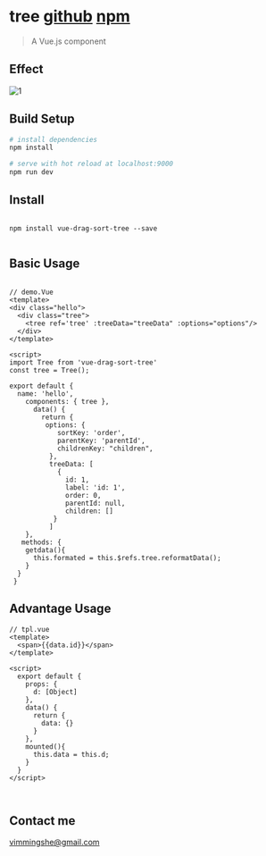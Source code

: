 # tree [github](https://github.com/VimMing/Tree) [npm](https://www.npmjs.com/package/vue-drag-sort-tree)

> A Vue.js component

## Effect
>

![1]


## Build Setup

``` bash
# install dependencies
npm install

# serve with hot reload at localhost:9000
npm run dev
```
## Install

```

npm install vue-drag-sort-tree --save


```

 ## Basic Usage

```

// demo.Vue
<template>
<div class="hello">
  <div class="tree">
    <tree ref='tree' :treeData="treeData" :options="options"/>
  </div>
</template>

<script>
import Tree from 'vue-drag-sort-tree'
const tree = Tree();

export default {
  name: 'hello',
    components: { tree },
      data() {
        return {
         options: {
            sortKey: 'order',
            parentKey: 'parentId',
            childrenKey: "children",
          },
          treeData: [
            {
              id: 1,
              label: 'id: 1',
              order: 0,
              parentId: null,
              children: []
           }
          ]
    },
   methods: {
    getdata(){
      this.formated = this.$refs.tree.reformatData();
    }
  }
 }
```

## Advantage Usage

```
// tpl.vue
<template>
  <span>{{data.id}}</span>
</template>

<script>
  export default {
    props: {
      d: [Object]
    },
    data() {
      return {
        data: {}
      }
    },
    mounted(){
      this.data = this.d;
    }
  }
</script>



```

 ## Contact me
 vimmingshe@gmail.com

[1]:https://github.com/VimMing/Tree/blob/master/demonstration.gif
